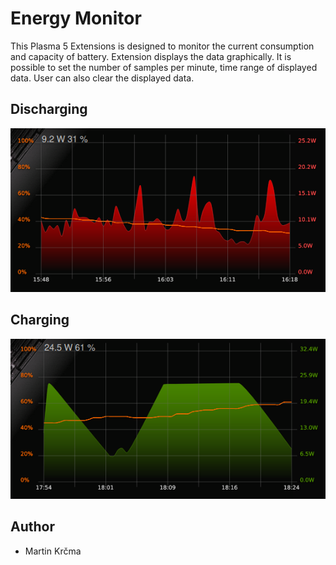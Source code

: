 # Energy Monitor
This Plasma 5 Extensions is designed to monitor the current consumption and capacity of battery. Extension displays the data graphically. It is possible to set the number of samples per minute, time range of displayed data. User can also clear the displayed data.

## Discharging
<img src="./img/img2.png">

## Charging
<img src="./img/img1.png">

## Author
* Martin Krčma

